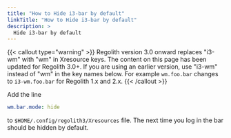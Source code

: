 ```yaml
---
title: "How to Hide i3-bar by default"
linkTitle: "How to Hide i3-bar by default"
description: >
  Hide i3-bar by default
---
```


{{< callout type="warning" >}}
Regolith version 3.0 onward replaces "i3-wm" with "wm" in Xresource keys.  The content on this page has been updated for Regolith 3.0+.  If you are using an earlier version, use "i3-wm" instead of "wm" in the key names below.  For example `wm.foo.bar` changes to `i3-wm.foo.bar` for Regolith 1.x and 2.x.
{{< /callout >}}

Add the line
```yaml {filename="~/.config/regolith3/Xresources"}
wm.bar.mode: hide
```
to `$HOME/.config/regolith3/Xresources` file.
The next time you log in the bar should be hidden by default.
